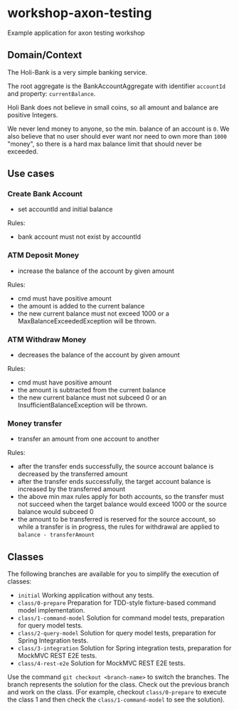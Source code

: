 # workshop-axon-testing

Example application for axon testing workshop

## Domain/Context

The Holi-Bank is a very simple banking service.

The root aggregate is the BankAccountAggregate with identifier `accountId` and property: `currentBalance`.

Holi Bank does not believe in small coins, so all amount and balance are positive Integers.

We never lend money to anyone, so the min. balance of an account is `0`.
We also believe that no user should ever want nor need to own more than `1000` "money", so there is a hard max balance limit that should never be exceeded.

## Use cases

### Create Bank Account

* set accountId and initial balance

Rules:

* bank account must not exist by accountId

### ATM Deposit Money

* increase the balance of the account by given amount

Rules:

* cmd must have positive amount 
* the amount is added to the current balance
* the new current balance must not exceed 1000 or a MaxBalanceExceededException will be thrown.

### ATM Withdraw Money

* decreases the balance of the account by given amount

Rules:

* cmd must have positive amount
* the amount is subtracted from the current balance
* the new current balance must not subceed 0 or an InsufficientBalanceException will be thrown.

### Money transfer

* transfer an amount from one account to another

Rules:

* after the transfer ends successfully, the source account balance is decreased by the transferred amount
* after the transfer ends successfully, the target account balance is increased by the transferred amount
* the above min max rules apply for both accounts, so the transfer must not succeed when the target balance would exceed 1000 or the source balance would subceed 0
* the amount to be transferred is reserved for the source account, so while a transfer is in progress, the rules for withdrawal are applied to `balance - transferAmount`

## Classes

The following branches are available for you to simplify the execution of classes:

* `initial` Working application without any tests.
* `class/0-prepare` Preparation for TDD-style fixture-based command model implementation.
* `class/1-command-model` Solution for command model tests, preparation for query model tests.
* `class/2-query-model` Solution for query model tests, preparation for Spring Integration tests.
* `class/3-integration` Solution for Spring integration tests, preparation for MockMVC REST E2E tests.
* `class/4-rest-e2e` Solution for MockMVC REST E2E tests.

Use the command `git checkout <branch-name>` to switch the branches. The branch represents the solution for the class.
Check out the previous branch and work on the class. (For example, checkout `class/0-prepare` to execute the class 1 and then
check the `class/1-command-model` to see the solution).

